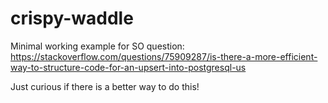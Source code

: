 # crispy-waddle

Minimal working example for SO question:
https://stackoverflow.com/questions/75909287/is-there-a-more-efficient-way-to-structure-code-for-an-upsert-into-postgresql-us

Just curious if there is a better way to do this!
